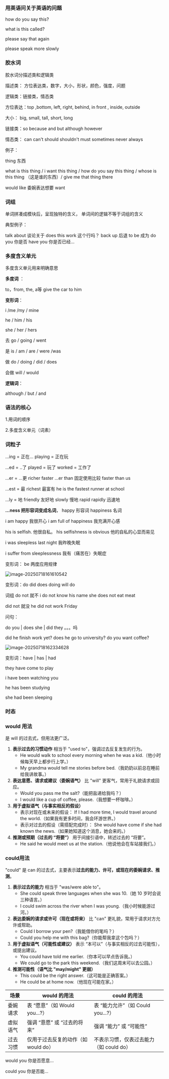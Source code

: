 ### 用英语问关于英语的问题

how do you say this?

what is this called?

please say that again

please speak more slowly



### 胶水词

胶水词分描述类和逻辑类

描述类： 方位表达类，数字，大小，形状，颜色，强度，问题

逻辑类：链接类，情态类

方位表达：top ,bottom, left, right, behind, in front , inside, outside

大小： big, small, tall, short, long

链接类：so because and but although however

情态类： can can't  should shouldn't must sometimes never always



例子：

thing 东西

what is this thing / i want this thing / how do you say this thing /  whose is this thing （这是谁的东西）/ give me that thing there



would like 委婉表达想要 want



### 词组

单词拼凑成模块后，呈现独特的含义， 单词间的逻辑不等于词组的含义

典型例子： 

talk about 谈论关于   does this work  这个行吗？  back up 后退   to be 成为  do you 你是否  have you  你是否已经...



### 多度含义单元

多度含义单元用来明确意思

**多度词**  ：

to，from, the, a等     give the car to him

**变形词**：

i /me /my / mine

he / him / his

she / her / hers

去  go / going / went

是 is / am / are / were /was

做 do / doing / did / does

会做 will / would

**逻辑词**：

although / but / and

### 语法的核心

1.用词的顺序

2.多度含义单元（词素）



### 词粒子

...ing = 正在... playing = 正在玩

...ed = ..了  played = 玩了   worked = 工作了

...er  = ...更      richer  faster     ...er than 固定使用比较  faster than us

...est = 最  richest 最富有    he is the fastest runner at school  

...ly = 地   friendly 友好地     slowly 慢地  rapid rapidly 迅速地

**...ness  把形容词变成名词**， happy 形容词 happiness 名词

i am happy 我很开心 i am full of happiness 我充满开心感

his is selfish.   他很自私。 his selfishness is obvious  他的自私的心显而易见

i was sleepless last night 我昨晚失眠

i suffer from sleeplessness 我有（痛苦在）失眠症

变形词： be  两度应用规律

![image-20250718161610542](D:\typora-img\image-20250718161610542.png)



变形词：do  did does doing will do

词组 do not 就不    i do not know his name   she does not eat meat

did not 就没   he did not work Friday

问句：

do you | does she | did they         。。。吗

did he finish work yet?  does he go to university?   do you want coffee?

![image-20250718162334628](D:\typora-img\image-20250718162334628.png)



变形词：have  | has | had

they have come to play

i have been watching you 

he has been studying

she had been sleeping 



### 时态





### would 用法

是 will 的过去式，但用法更广泛。

1. **表示过去的习惯动作**
   相当于 "used to"，强调过去反复发生的行为。
   - He would walk to school every morning when he was a kid.（他小时候每天早上都步行上学。）
   - My grandma would tell me stories before bed.（我奶奶以前总在睡前给我讲故事。）
2. **表达意愿、请求或建议（委婉语气）**
   比 "will" 更客气，常用于礼貌请求或回应。
   - Would you pass me the salt?（能把盐递给我吗？）
   - I would like a cup of coffee, please.（我想要一杯咖啡。）
3. **用于虚拟语气（与事实相反的假设）**
   - 表示对现在或未来的假设：
     If I had more time, I would travel around the world.（如果我有更多时间，我会环游世界。）
   - 表示对过去的假设（需搭配完成时）：
     She would have come if she had known the news.（如果她知道这个消息，她会来的。）
4. **推测或预期（过去的 “将要”）**
   用于间接引语中，转述过去的 “将要”。
   - He said he would meet us at the station.（他说他会在车站接我们。）

### could用法

"could" 是 can 的过去式，主要表示**过去的能力、许可，或现在的委婉请求、推测**。

1. **表示过去的能力**
   相当于 "was/were able to"。
   - She could speak three languages when she was 10.（她 10 岁时会说三种语言。）
   - I could swim across the river when I was young.（我小时候能游过河。）
2. **表达委婉的请求或许可（现在或将来）**
   比 "can" 更礼貌，常用于请求对方允许或帮助。
   - Could I borrow your pen?（我能借你的笔吗？）
   - Could you help me with this bag?（你能帮我拿这个包吗？）
3. **用于虚拟语气（可能性或建议）**
   表示 “本可以”（与事实相反的过去可能性），或提出建议。
   - You could have told me earlier.（你本可以早点告诉我。）
   - We could go to the park this weekend.（我们这周末可以去公园。）
4. **推测可能性（语气比 "may/might" 更弱）**
   - This could be the right answer.（这可能是正确答案。）
   - He could be at home now.（他现在可能在家。）



| 场景     | would 的用法                        | could 的用法                            |
| -------- | ----------------------------------- | --------------------------------------- |
| 委婉请求 | 表 “愿意”（如 Would you...?）       | 表 “能力允许”（如 Could you...?）       |
| 虚拟语气 | 强调 “意愿” 或 “过去的将来”         | 强调 “能力” 或 “可能性”                 |
| 过去习惯 | 仅用于过去反复的动作（如 would do） | 不表示习惯，仅表过去能力（如 could do） |

would you 你是否愿意...

could you 你是否能...